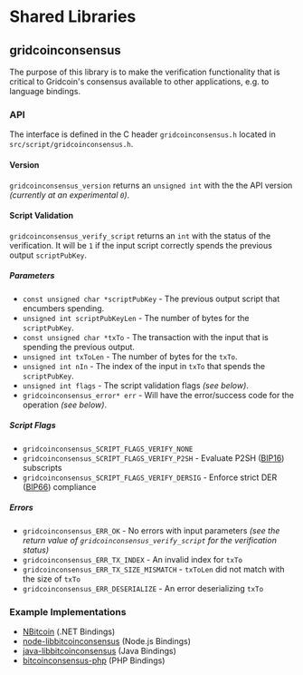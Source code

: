 Shared Libraries
================

## gridcoinconsensus

The purpose of this library is to make the verification functionality that is critical to Gridcoin's consensus available to other applications, e.g. to language bindings.

### API

The interface is defined in the C header `gridcoinconsensus.h` located in  `src/script/gridcoinconsensus.h`.

#### Version

`gridcoinconsensus_version` returns an `unsigned int` with the the API version *(currently at an experimental `0`)*.

#### Script Validation

`gridcoinconsensus_verify_script` returns an `int` with the status of the verification. It will be `1` if the input script correctly spends the previous output `scriptPubKey`.

##### Parameters
- `const unsigned char *scriptPubKey` - The previous output script that encumbers spending.
- `unsigned int scriptPubKeyLen` - The number of bytes for the `scriptPubKey`.
- `const unsigned char *txTo` - The transaction with the input that is spending the previous output.
- `unsigned int txToLen` - The number of bytes for the `txTo`.
- `unsigned int nIn` - The index of the input in `txTo` that spends the `scriptPubKey`.
- `unsigned int flags` - The script validation flags *(see below)*.
- `gridcoinconsensus_error* err` - Will have the error/success code for the operation *(see below)*.

##### Script Flags
- `gridcoinconsensus_SCRIPT_FLAGS_VERIFY_NONE`
- `gridcoinconsensus_SCRIPT_FLAGS_VERIFY_P2SH` - Evaluate P2SH ([BIP16](https://github.com/bitcoin/bips/blob/master/bip-0016.mediawiki)) subscripts
- `gridcoinconsensus_SCRIPT_FLAGS_VERIFY_DERSIG` - Enforce strict DER ([BIP66](https://github.com/bitcoin/bips/blob/master/bip-0066.mediawiki)) compliance

##### Errors
- `gridcoinconsensus_ERR_OK` - No errors with input parameters *(see the return value of `gridcoinconsensus_verify_script` for the verification status)*
- `gridcoinconsensus_ERR_TX_INDEX` - An invalid index for `txTo`
- `gridcoinconsensus_ERR_TX_SIZE_MISMATCH` - `txToLen` did not match with the size of `txTo`
- `gridcoinconsensus_ERR_DESERIALIZE` - An error deserializing `txTo`

### Example Implementations
- [NBitcoin](https://github.com/NicolasDorier/NBitcoin/blob/master/NBitcoin/Script.cs#L814) (.NET Bindings)
- [node-libbitcoinconsensus](https://github.com/bitpay/node-libbitcoinconsensus) (Node.js Bindings)
- [java-libbitcoinconsensus](https://github.com/dexX7/java-libbitcoinconsensus) (Java Bindings)
- [bitcoinconsensus-php](https://github.com/Bit-Wasp/bitcoinconsensus-php) (PHP Bindings)
